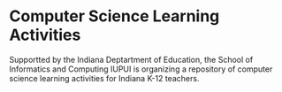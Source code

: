 # Computer Science Learning Activities

Supportted by the Indiana Deptartment of Education, the School of Informatics and Computing IUPUI is organizing a repository of computer science learning activities for Indiana K-12 teachers.

